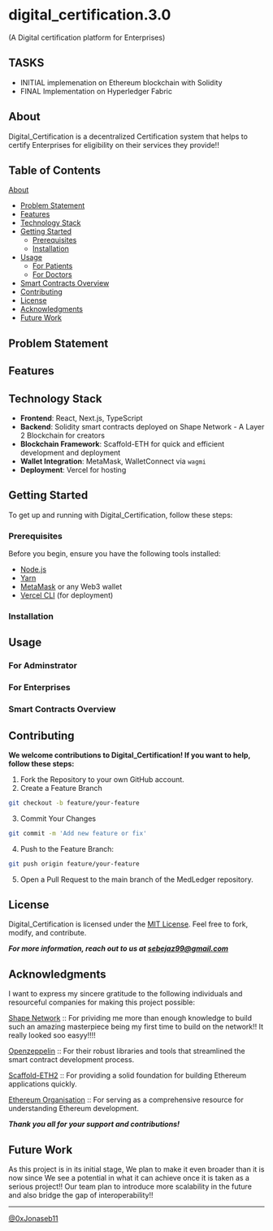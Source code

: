 # digital_certification.3.0
(A Digital certification platform for Enterprises)

## TASKS

- INITIAL implemenation on Ethereum blockchain with Solidity
- FINAL Implementation on Hyperledger Fabric 

## About

Digital_Certification is a decentralized Certification system that helps to certify Enterprises for eligibility on their services they provide!!
## Table of Contents
[About](#about)
- [Problem Statement](#problem-statement)
- [Features](#-features)
- [Technology Stack](#-technology-stack)
- [Getting Started](#-getting-started)
  - [Prerequisites](#prerequisites)
  - [Installation](#installation)
- [Usage](#-usage)
  - [For Patients](#for-patients)
  - [For Doctors](#for-doctors)
- [Smart Contracts Overview](#-smart-contracts-overview)
- [Contributing](#contributing)
- [License](#license)
- [Acknowledgments](#acknowledgments)
- [Future Work](#future-work)

## Problem Statement



## Features



## Technology Stack

- **Frontend**: React, Next.js, TypeScript
- **Backend**: Solidity smart contracts deployed on Shape Network - A Layer 2 Blockchain for creators
- **Blockchain Framework**: Scaffold-ETH for quick and efficient development and deployment
- **Wallet Integration**: MetaMask, WalletConnect via `wagmi`
- **Deployment**: Vercel for hosting

## Getting Started

To get up and running with Digital_Certification, follow these steps:

### Prerequisites

Before you begin, ensure you have the following tools installed:

- [Node.js](https://nodejs.org/)
- [Yarn](https://yarnpkg.com/)
- [MetaMask](https://metamask.io/) or any Web3 wallet
- [Vercel CLI](https://vercel.com/docs/cli) (for deployment)

### Installation

<!-- 1. **Clone the Repository**:
```sh
git clone https://github.com/0xJonaseb11/digital_certification.3.0.git
cd MedLedger
# Install dependencies
yarn install
#Start the Blockchain Network:

yarn chain
yarn deploy
# Run the Development Server:
yarn dev

```
**After the server is up and running, open your browser and navigate to `http://localhost:3000` to interact with MedLedger.** -->

## Usage

### For Adminstrator


### For Enterprises

### Smart Contracts Overview


## Contributing

**We welcome contributions to Digital_Certification! If you want to help, follow these steps:**
1. Fork the Repository to your own GitHub account.
2. Create a Feature Branch

```sh
git checkout -b feature/your-feature
```
3. Commit Your Changes

```sh
git commit -m 'Add new feature or fix'
```
4. Push to the Feature Branch:
```sh
git push origin feature/your-feature
```
5. Open a Pull Request to the main branch of the MedLedger repository.

## License
Digital_Certification is licensed under the [MIT License](./LICENCE). Feel free to fork, modify, and contribute.

_**For more information, reach out to us at <sebejaz99@gmail.com>**_

## Acknowledgments

I want to express my sincere gratitude to the following individuals and resourceful companies for making this project possible:

[Shape Network](https://docs.shape.network/documentation) :: For prividing me more than enough knowledge to build such an amazing masterpiece being my first time to build on the network!! It really looked soo easyy!!!!

[Openzeppelin](https://www.openzeppelin.com/) :: For their robust libraries and tools that streamlined the smart contract development process.

[Scaffold-ETH2](https://scaffold-eth-2-docs.vercel.app/quick-start) :: For providing a solid foundation for building Ethereum applications quickly.

[Ethereum Organisation](https://ethereum.org/en/developers/docs/) :: For serving as a comprehensive resource for understanding Ethereum development.


_**Thank you all for your support and contributions!**_

## Future Work
As this project is in its initial stage, We plan to make it even broader than it is now since We see a potential in what it can achieve once it is taken as a serious project!!
Our team plan to introduce more scalability in the future and also bridge the gap of interoperability!!

----------------

[@0xJonaseb11](https://jonas-sebera.vercel.app)
